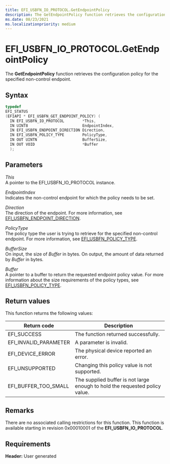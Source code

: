 ```yaml
---
title: EFI_USBFN_IO_PROTOCOL.GetEndpointPolicy
description: The GetEndpointPolicy function retrieves the configuration policy for the specified non-control endpoint.
ms.date: 08/23/2021
ms.localizationpriority: medium
---
```


# EFI_USBFN_IO_PROTOCOL.GetEndpointPolicy

The **GetEndpointPolicy** function retrieves the configuration policy for the specified non-control endpoint.

## Syntax

```cpp
typedef
EFI_STATUS
(EFIAPI * EFI_USBFN_GET_ENDPOINT_POLICY) (
  IN EFI_USBFN_IO_PROTOCOL        *This,
  IN UINT8                        EndpointIndex,
  IN EFI_USBFN_ENDPOINT_DIRECTION Direction,
  IN EFI_USBFN_POLICY_TYPE        PolicyType,
  IN OUT UINTN                    BufferSize,
  IN OUT VOID                     *Buffer
  );
```

## Parameters

*This*  
A pointer to the EFI_USBFN_IO_PROTOCOL instance.

*EndpointIndex*  
Indicates the non-control endpoint for which the policy needs to be set.

*Direction*  
The direction of the endpoint. For more information, see [EFI_USBFN_ENDPOINT_DIRECTION](efi-usbfn-endpoint-direction.md).

*PolicyType*  
The policy type the user is trying to retrieve for the specified non-control endpoint. For more information, see [EFI_USBFN_POLICY_TYPE](efi-usbfn-policy-type.md).

*BufferSize*  
On input, the size of *Buffer* in bytes. On output, the amount of data returned by *Buffer* in bytes.

*Buffer*  
A pointer to a buffer to return the requested endpoint policy value. For more information about the size requirements of the policy types, see [EFI_USBFN_POLICY_TYPE](efi-usbfn-policy-type.md).

## Return values

This function returns the following values:

| Return code | Description |
|--|--|
| EFI_SUCCESS | The function returned successfully. |
| EFI_INVALID_PARAMETER | A parameter is invalid. |
| EFI_DEVICE_ERROR | The physical device reported an error. |
| EFI_UNSUPPORTED | Changing this policy value is not supported. |
| EFI_BUFFER_TOO_SMALL | The supplied buffer is not large enough to hold the requested policy value. |

## Remarks

There are no associated calling restrictions for this function. This function is available starting in revision 0x00010001 of the **EFI_USBFN_IO_PROTOCOL**.

## Requirements

**Header:** User generated
